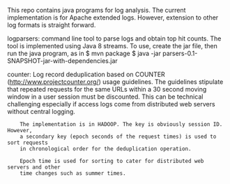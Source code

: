 
This repo contains java programs for log analysis. 
The current implementation is for Apache extended logs.
However, extension to other log formats is straight forward.

logparsers: command line tool to parse logs and obtain top hit counts.
            The tool is implemented using Java 8 streams.
            To use, create the jar file, then run the java program, as in
            $ mvn package
            $ java -jar parsers-0.1-SNAPSHOT-jar-with-dependencies.jar
         

counter:    Log record deduplication based on COUNTER (http://www.projectcounter.org/)
            usage guidelines. The guidelines stipulate that repeated requests for
	    the same URLs within a 30 second moving window in a user session must be
	    discounted. This can be technical challenging especially if access logs come
	    from distributed web servers without central logging.
	    
	    The implementation is in HADOOP. The key is obviously session ID. However, 
	    a secondary key (epoch seconds of the request times) is used to sort requests
	    in chronological order for the deduplication operation.
	    
	    Epoch time is used for sorting to cater for distributed web servers and other
	    time changes such as summer times.
	    
	    



